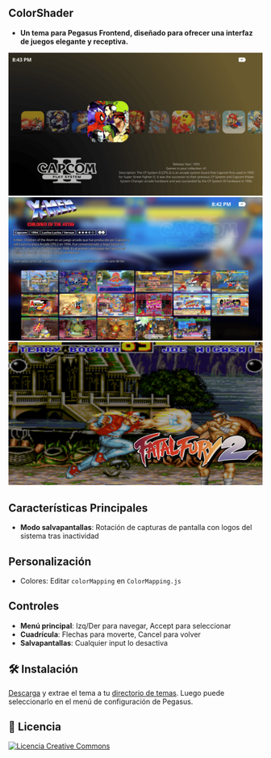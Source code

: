 
## ColorShader

- **Un tema para Pegasus Frontend, diseñado para ofrecer una interfaz de juegos elegante y receptiva.**

![screen](https://github.com/ZagonAb/ColorShader/blob/d0c57585d9fb631c02d70102718a997ddbe5de68/.meta/screenshots/screen.png)
![screen1](https://github.com/ZagonAb/ColorShader/blob/d0c57585d9fb631c02d70102718a997ddbe5de68/.meta/screenshots/screen1.png)
![screen2](https://github.com/ZagonAb/ColorShader/blob/d0c57585d9fb631c02d70102718a997ddbe5de68/.meta/screenshots/screen2.png)


## Características Principales
- **Modo salvapantallas**: Rotación de capturas de pantalla con logos del sistema tras inactividad

## Personalización

- Colores: Editar `colorMapping` en `ColorMapping.js`

## Controles

- **Menú principal**: Izq/Der para navegar, Accept para seleccionar
- **Cuadrícula**: Flechas para moverte, Cancel para volver
- **Salvapantallas**: Cualquier input lo desactiva


## 🛠️ Instalación

[Descarga](https://github.com/ZagonAb/ColorShader/archive/refs/heads/main.zip) y extrae el tema a tu [directorio de temas](http://pegasus-frontend.org/docs/user-guide/installing-themes). Luego puede seleccionarlo en el menú de configuración de Pegasus.

## 📜 Licencia

<a rel="license" href="http://creativecommons.org/licenses/by-nc-sa/4.0/"><img alt="Licencia Creative Commons" style="border-width:0" src="https://i.creativecommons.org/l/by-nc-sa/4.0/88x31.png" /></a><br /><a rel="license" href="http://creativecommons.org/licenses/by-nc-sa/4.0/"></a>
